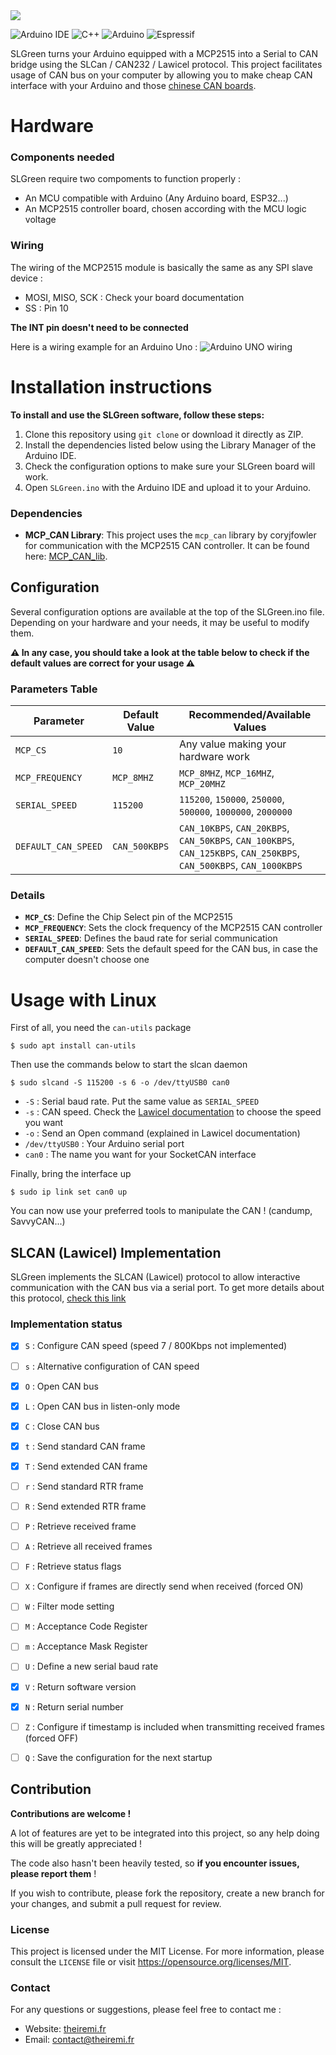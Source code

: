 <img src="https://cdn.theiremi.fr/images/slgreen/banner.png" />

![Arduino IDE](https://img.shields.io/badge/Arduino_IDE-00979D?style=for-the-badge&logo=arduino&logoColor=white)
![C++](https://img.shields.io/badge/C%2B%2B-00599C?style=for-the-badge&logo=c%2B%2B&logoColor=white)
![Arduino](https://img.shields.io/badge/-Arduino-00979D?style=for-the-badge&logo=Arduino&logoColor=white)
![Espressif](https://img.shields.io/badge/espressif-E7352C?style=for-the-badge&logo=espressif&logoColor=white)


SLGreen turns your Arduino equipped with a MCP2515 into a Serial to CAN bridge using the SLCan / CAN232 / Lawicel protocol.
This project facilitates usage of CAN bus on your computer by allowing you to make cheap CAN interface with your Arduino and those [chinese CAN boards](https://www.aliexpress.com/w/wholesale-MCP2515-arduino.html).

# Hardware

### Components needed
SLGreen require two compoments to function properly :
- An MCU compatible with Arduino (Any Arduino board, ESP32...)
- An MCP2515 controller board, chosen according with the MCU logic voltage

### Wiring

The wiring of the MCP2515 module is basically the same as any SPI slave device :
- MOSI, MISO, SCK : Check your board documentation
- SS : Pin 10

**The INT pin doesn't need to be connected**

Here is a wiring example for an Arduino Uno :
![Arduino UNO wiring](https://dimitarmk.com/wp-content/uploads/2016/12/wiringarduinomcp2515.png)


# Installation instructions
**To install and use the SLGreen software, follow these steps:**

1. Clone this repository using `git clone` or download it directly as ZIP.
2. Install the dependencies listed below using the Library Manager of the Arduino IDE.
3. Check the configuration options to make sure your SLGreen board will work.
3. Open `SLGreen.ino` with the Arduino IDE and upload it to your Arduino.


### Dependencies
- **MCP_CAN Library**: This project uses the `mcp_can` library by coryjfowler for communication with the MCP2515 CAN controller. It can be found here: [MCP_CAN_lib](https://github.com/coryjfowler/MCP_CAN_lib).


## Configuration
Several configuration options are available at the top of the SLGreen.ino file. Depending on your hardware and your needs, it may be useful to modify them.

**⚠ In any case, you should take a look at the table below to check if the default values are correct for your usage ⚠**

### Parameters Table

| Parameter           | Default Value     | Recommended/Available Values |
|---------------------|-------------------|------------------------------|
| `MCP_CS`            | `10`              | Any value making your hardware work |
| `MCP_FREQUENCY`     | `MCP_8MHZ`        | `MCP_8MHZ`, `MCP_16MHZ`, `MCP_20MHZ` |
| `SERIAL_SPEED`      | `115200`          | `115200`, `150000`, `250000`, `500000`, `1000000`, `2000000` |
| `DEFAULT_CAN_SPEED` | `CAN_500KBPS`     | `CAN_10KBPS`, `CAN_20KBPS`, `CAN_50KBPS`, `CAN_100KBPS`, `CAN_125KBPS`, `CAN_250KBPS`, `CAN_500KBPS`, `CAN_1000KBPS` |

### Details

- **`MCP_CS`**: Define the Chip Select pin of the MCP2515
- **`MCP_FREQUENCY`**: Sets the clock frequency of the MCP2515 CAN controller
- **`SERIAL_SPEED`**: Defines the baud rate for serial communication
- **`DEFAULT_CAN_SPEED`**: Sets the default speed for the CAN bus, in case the computer doesn't choose one


# Usage with Linux
First of all, you need the `can-utils` package

```
$ sudo apt install can-utils
```

Then use the commands below to start the slcan daemon
```
$ sudo slcand -S 115200 -s 6 -o /dev/ttyUSB0 can0
```
- `-S` : Serial baud rate. Put the same value as `SERIAL_SPEED`
- `-s` : CAN speed. Check the [Lawicel documentation](https://www.canusb.com/docs/can232_v3.pdf) to choose the speed you want
- `-o` : Send an Open command (explained in Lawicel documentation)
- `/dev/ttyUSB0` : Your Arduino serial port
- `can0` : The name you want for your SocketCAN interface

Finally, bring the interface up
```
$ sudo ip link set can0 up
```

You can now use your preferred tools to manipulate the CAN ! (candump, SavvyCAN...)


## SLCAN (Lawicel) Implementation
SLGreen implements the SLCAN (Lawicel) protocol to allow interactive communication with the CAN bus via a serial port. To get more details about this protocol, [check this link](https://www.canusb.com/docs/can232_v3.pdf)

### Implementation status
- [x] `S` : Configure CAN speed (speed 7 / 800Kbps not implemented)
- [ ] `s` : Alternative configuration of CAN speed
- [x] `O` : Open CAN bus
- [x] `L` : Open CAN bus in listen-only mode
- [x] `C` : Close CAN bus
- [x] `t` : Send standard CAN frame
- [x] `T` : Send extended CAN frame
- [ ] `r` : Send standard RTR frame
- [ ] `R` : Send extended RTR frame
- [ ] `P` : Retrieve received frame
- [ ] `A` : Retrieve all received frames
- [ ] `F` : Retrieve status flags
- [ ] `X` : Configure if frames are directly send when received (forced ON)
- [ ] `W` : Filter mode setting
- [ ] `M` : Acceptance Code Register
- [ ] `m` : Acceptance Mask Register
- [ ] `U` : Define a new serial baud rate
- [x] `V` : Return software version
- [x] `N` : Return serial number
- [ ] `Z` : Configure if timestamp is included when transmitting received frames (forced OFF)
- [ ] `Q` : Save the configuration for the next startup



## Contribution
**Contributions are welcome !**

A lot of features are yet to be integrated into this project, so any help doing this will be greatly appreciated !

The code also hasn't been heavily tested, so **if you encounter issues, please report them** !

If you wish to contribute, please fork the repository, create a new branch for your changes, and submit a pull request for review.

### License
This project is licensed under the MIT License. For more information, please consult the `LICENSE` file or visit https://opensource.org/licenses/MIT.

### Contact
For any questions or suggestions, please feel free to contact me :
- Website: [theiremi.fr](https://www.theiremi.fr/#contact)
- Email: [contact@theiremi.fr](mailto:contact@theiremi.fr)